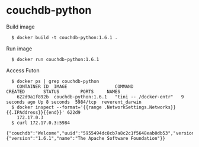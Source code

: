 # couchdb-python
Build image

`  $ docker build -t couchdb-python:1.6.1 .`
  
Run image

`  $ docker run couchdb-python:1.6.1`
  
Access Futon
```
  $ docker ps | grep couchdb-python
    CONTAINER ID  IMAGE                  COMMAND                  CREATED       STATUS        PORTS     NAMES
    622d9a1f892b  couchdb-python:1.6.1   "tini -- /docker-entr"   9 seconds ago Up 8 seconds  5984/tcp  reverent_darwin
  $ docker inspect --format='{{range .NetworkSettings.Networks}}{{.IPAddress}}{{end}}' 622d9
    172.17.0.3
  $ curl 172.17.0.3:5984
    {"couchdb":"Welcome","uuid":"5955494dc8cb7a8c2c1f5648eab0db53","version":"1.6.1","vendor":{"version":"1.6.1","name":"The Apache Software Foundation"}}
```
